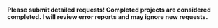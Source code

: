 <h4>Please submit detailed requests! Completed projects are considered completed. I will review error reports and may ignore new requests.</h4>
